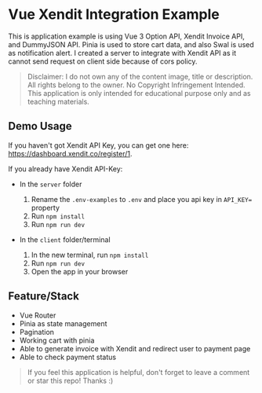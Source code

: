 # Vue Xendit Integration Example

This is application example is using Vue 3 Option API, Xendit Invoice API, and DummyJSON API. Pinia is used to store cart data, and also Swal is used as notification alert. I created a server to integrate with Xendit API as it cannot send request on client side because of cors policy.

> Disclaimer: I do not own any of the content image, title or description. All rights belong to the owner. No Copyright Infringement Intended. This application is only intended for educational purpose only and as teaching materials.

## Demo Usage

If you haven't got Xendit API Key, you can get one here: https://dashboard.xendit.co/register/1.

If you already have Xendit API-Key:

- In the `server` folder

  1. Rename the `.env-examples` to `.env` and place you api key in `API_KEY=` property
  2. Run `npm install`
  3. Run `npm run dev`

- In the `client` folder/terminal
  1. In the new terminal, run `npm install`
  2. Run `npm run dev`
  3. Open the app in your browser

## Feature/Stack

- Vue Router
- Pinia as state management
- Pagination
- Working cart with pinia
- Able to generate invoice with Xendit and redirect user to payment page
- Able to check payment status

> If you feel this application is helpful, don't forget to leave a comment or star this repo! Thanks :)
